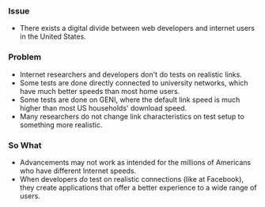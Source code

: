 ### Issue

* There exists a digital divide between web developers and internet users in the United States.

### Problem

* Internet researchers and developers don't do tests on realistic links.
* Some tests are done directly connected to university networks, which have much better speeds than most home users.  
* Some tests are done on GENI, where the default link speed is much higher than most US households' download speed.
* Many researchers do not change link characteristics on test setup to something more realistic.


### So What

* Advancements may not work as intended for the millions of Americans who have different Internet speeds.
* When developers _do_ test on realistic connections (like at Facebook), they create applications that offer a better experience to a wide range of users.
